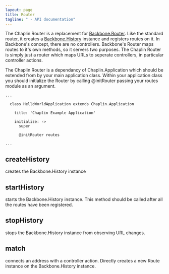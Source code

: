 ```yaml
---
layout: page
title: Router
tagline: " - API documentation"
---
```


The Chaplin Router is a replacement for [Backbone.Router](http://documentcloud.github.com/backbone/#Router).  Like the standard router, it creates a [Backbone.History](http://documentcloud.github.com/backbone/#History) instance and registers routes on it. In Backbone's concept, there are no controllers. Backbone's Router maps routes to it's own methods, so it servers two purposes.  The Chaplin Router is simply just a router which maps URLs to seperate controllers, in particular controller actions.

The Chaplin Router is a dependancy of Chaplin.Application which should be extended from by your main application class. Within your application class you should initialize the Router by calling @initRouter passing your routes module as an argument.

    ...

      class HelloWorldApplication extends Chaplin.Application

        title: 'Chaplin Example Application'

        initialize: ->
          super

          @initRouter routes

    ...

## createHistory

creates the Backbone.History instance

## startHistory

starts the Backbone.History instance.  This method should be called after all the routes have been registered.

## stopHistory

stops the Backbone.History instance from observing URL changes.

## match

connects an address with a controller action.  Directly creates a new Route instance on the Backbone.History instance. 
